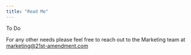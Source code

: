 ```yaml
---
title: "Read Me"
---
```

To Do

For any other needs please feel free to reach out to the Marketing team at <a href="mailto:marketing@21st-amendment.com">marketing@21st-amendment.com</a>
